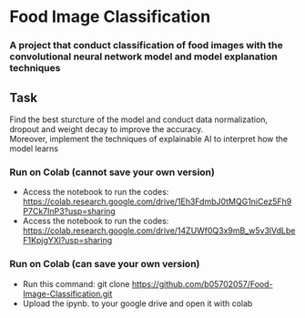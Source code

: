 # Food Image Classification

### A project that conduct classification of food images with the convolutional neural network model and model explanation techniques

## Task
Find the best sturcture of the model and conduct data normalization, dropout and weight decay to improve the accuracy.  
Moreover, implement the techniques of explainable AI to interpret how the model learns

### Run on Colab (cannot save your own version)
* Access the notebook to run the codes: https://colab.research.google.com/drive/1Eh3FdmbJ0tMQG1niCez5Fh9P7Ck7InP3?usp=sharing
* Access the notebook to run the codes: https://colab.research.google.com/drive/14ZUWf0Q3x9mB_w5v3lVdLbeF1KpjgYXl?usp=sharing

### Run on Colab (can save your own version)
* Run this command: git clone <https://github.com/b05702057/Food-Image-Classification.git>
* Upload the ipynb. to your google drive and open it with colab
